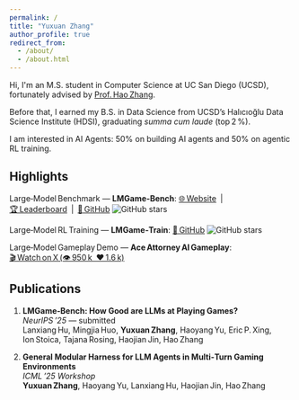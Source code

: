 ```yaml
---
permalink: /
title: "Yuxuan Zhang"
author_profile: true
redirect_from: 
  - /about/
  - /about.html
---
```


Hi, I'm an M.S. student in Computer Science at UC San Diego (UCSD), fortunately advised by [Prof. Hao Zhang](https://cseweb.ucsd.edu/~haozhang/). 

Before that, I earned my B.S. in Data Science from UCSD’s Halıcıoğlu Data Science Institute (HDSI), graduating *summa cum laude* (top 2 %).

I am interested in AI Agents: 50% on building AI agents and 50% on agentic RL training.


## Highlights

Large‑Model Benchmark — **LMGame‑Bench**: [🌐 Website](https://lmgame.org) | [🏆 Leaderboard](https://huggingface.co/spaces/lmgame/lmgame_bench) | [📂 GitHub](https://github.com/lmgame-org/GamingAgent) ![GitHub stars](https://img.shields.io/github/stars/lmgame-org/GamingAgent?style=social)

Large‑Model RL Training — **LMGame‑Train**: [📂 GitHub](https://github.com/mignonjia/lmgame_train_reorg) ![GitHub stars](https://img.shields.io/github/stars/mignonjia/lmgame_train_reorg?style=social)

Large‑Model Gameplay Demo — **Ace Attorney AI Gameplay**:  [🎬 Watch on X (👁️ 950 k ❤️ 1.6 k)](https://x.com/haoailab/status/1912231343372812508)



## Publications  

1. **LMGame‑Bench: How Good are LLMs at Playing Games?**  
   *NeurIPS ’25* — submitted  
   Lanxiang Hu, Mingjia Huo, **Yuxuan Zhang**, Haoyang Yu, Eric P. Xing, Ion Stoica, Tajana Rosing, Haojian Jin, Hao Zhang  

2. **General Modular Harness for LLM Agents in Multi‑Turn Gaming Environments**  
   *ICML ’25 Workshop*  
   **Yuxuan Zhang**, Haoyang Yu, Lanxiang Hu, Haojian Jin, Hao Zhang



